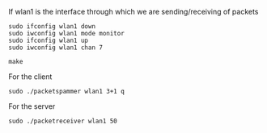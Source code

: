 If wlan1 is the interface through which we are sending/receiving of packets

    sudo ifconfig wlan1 down
    sudo iwconfig wlan1 mode monitor
    sudo ifconfig wlan1 up
    sudo iwconfig wlan1 chan 7

    make

For the client

    sudo ./packetspammer wlan1 3+1 q

For the server 

    sudo ./packetreceiver wlan1 50

